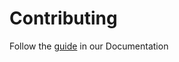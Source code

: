 # Contributing

Follow the [guide](https://sap.github.io/vulnerability-assessment-tool/contributor/) in our Documentation
